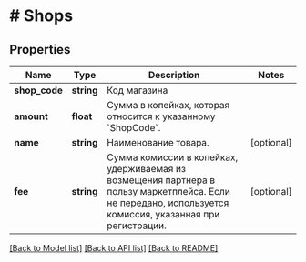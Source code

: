 # # Shops

## Properties

Name | Type | Description | Notes
------------ | ------------- | ------------- | -------------
**shop_code** | **string** | Код магазина |
**amount** | **float** | Cумма в копейках, которая относится к указанному &#x60;ShopCode&#x60;. |
**name** | **string** | Наименование товара. | [optional]
**fee** | **string** | Сумма комиссии в копейках, удерживаемая из возмещения партнера в пользу маркетплейса. Если не передано, используется комиссия, указанная при регистрации. | [optional]

[[Back to Model list]](../../README.md#models) [[Back to API list]](../../README.md#endpoints) [[Back to README]](../../README.md)
